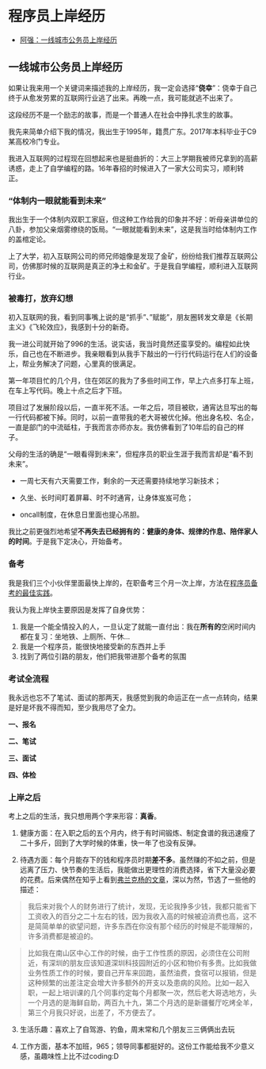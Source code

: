 # 程序员上岸经历

- [阿强：一线城市公务员上岸经历](#一线城市公务员上岸经历)

## 一线城市公务员上岸经历

如果让我来用一个关键词来描述我的上岸经历，我一定会选择“**侥幸**”：侥幸于自己终于从愈发劳累的互联网行业逃了出来。再晚一点，我可能就逃不出来了。

这段经历不是一个励志的故事，而是一个普通人在社会中挣扎求生的故事。

我先来简单介绍下我的情况，我出生于1995年，籍贯广东。2017年本科毕业于C9某高校冷门专业。

我进入互联网的过程现在回想起来也是挺曲折的：大三上学期我被师兄拿到的高薪诱惑，走上了自学编程的路。16年春招的时候进入了一家大公司实习，顺利转正。

### “体制内一眼就能看到未来”

我出生于一个体制内双职工家庭，但这种工作给我的印象并不好：听母亲讲单位的八卦，参加父亲烟雾缭绕的饭局。“一眼就能看到未来”，这是我当时给体制内工作的盖棺定论。

上了大学，初入互联网公司的师兄师姐像是发现了金矿，纷纷给我们推荐互联网公司，仿佛那时候的互联网是真正的净土和金矿。于是我自学编程，顺利进入互联网行业。

### 被毒打，放弃幻想

初入互联网的我，看到同事嘴上说的是“抓手”、”赋能”，朋友圈转发文章是《长期主义》《飞轮效应》，我感到十分的新奇。

我一进公司就开始了996的生活。说实话，我当时竟然还蛮享受的。编程如此快乐，自己也在不断进步。我亲眼看到从我手下敲出的一行行代码运行在人们的设备上，帮业务解决了问题，心里真的很满足。

第一年项目忙的几个月，住在郊区的我为了多些时间工作，早上六点多打车上班，在车上写代码。晚上十点之后才下班。

项目过了发展阶段以后，一直半死不活。一年之后，项目被砍，通宵达旦写出的每一行代码都被下掉。同时，以前一直带我的老大哥被优化掉。他出身名校、名企，一直是部门的中流砥柱，于我而言亦师亦友。我仿佛看到了10年后的自己的样子。

父母的生活的确是“一眼看得到未来”，但程序员的职业生涯于我而言却是“看不到未来”。

- 一周七天有六天需要工作，剩余的一天还需要持续地学习新技术；

- 久坐、长时间盯着屏幕、时不时通宵，让身体岌岌可危；

- oncall制度，在休息日里面也提心吊胆。

我比之前更强烈地希望**不再失去已经拥有的：健康的身体、规律的作息、陪伴家人的时间**。于是我下定决心，开始备考。

### 备考
我是我们三个小伙伴里面最快上岸的，在职备考三个月一次上岸，方法在[程序员备考的最佳实践](/最佳实践/)。

我认为我上岸快主要原因是发挥了自身优势：
1. 我是一个能全情投入的人，一旦认定了就能一直付出：我在**所有的**空闲时间内都在复习：坐地铁、上厕所、午休...
2. 我是一个程序员，能很快地接受新的东西并上手
3. 找到了两位引路的朋友，他们把我带进那个备考的氛围

### 考试全流程
我永远也忘不了笔试、面试的那两天，我感觉到我的命运正在一点一点转向，结果是好是坏我不得而知，至少我用尽了全力。

**一、报名**

**二、笔试**

**三、面试**

**四、体检**


### 上岸之后
考上之后的生活，我只想用两个字来形容：**真香**。
1. 健康方面：在入职之后的五个月内，终于有时间锻炼、制定食谱的我迅速瘦了二十多斤，回到了大学时候的体重，快一年了也没有反弹。

2. 待遇方面：每个月能存下的钱和程序员时期**差不多**。虽然赚的不如之前，但是远离了压力、快节奏的生活后，我能做出更理性的消费选择，省下大量没必要的花费。后来偶然在知乎上看到[弗兰克杨的文章](https://www.zhihu.com/question/50186945/answer/578253354)，深以为然，节选了一些他的描述：

> 我后来对我个人的财务进行了统计，发现，无论我挣多少钱，我都只能省下工资收入的百分之二十左右的钱，因为我收入高的时候被迫消费也高，这不是简简单单的欲望问题，许多东西在你没有那个经历的时候是不能理解的，许多消费都是被迫的。

> 比如我在南山区中心工作的时候，由于工作性质的原因，必须住在公司附近，有深圳的朋友应该知道深圳科技园附近的小区和物价有多贵。比如我做业务性质工作的时候，要自己开车来回跑，虽然油费，食宿可以报销，但是这种频繁的出差注定会增大许多额外的开支以及患病的风险。比如一起入职，一起上培训课的几个同事约定每个月都聚一次，然后老大哥选地方，头一个月选的是海鲜自助，两百九十九，第二个月选的是新疆餐厅吃烤全羊，第三个月我只好说，出差了，不方便去了。


3. 生活乐趣：喜欢上了自驾游、钓鱼，周末常和几个朋友三三俩俩出去玩

4. 工作方面，基本不加班，965；领导同事都挺好的。这份工作能给我不少意义感，虽趣味性上比不过coding:D
